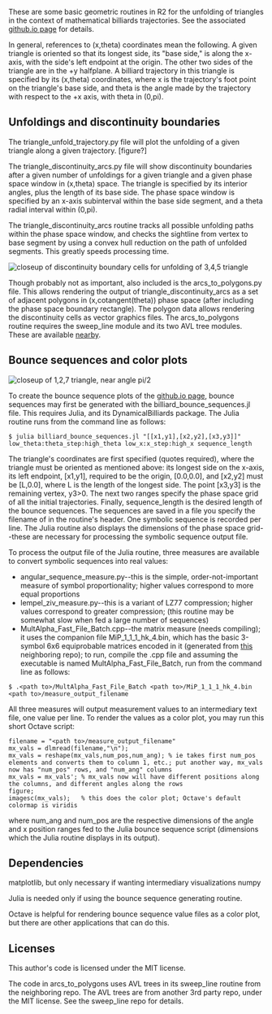 These are some basic geometric routines in R2 for the unfolding of triangles in the context of mathematical billiards trajectories. See the associated [github.io page](link) for details.

In general, references to (x,theta) coordinates mean the following. A given triangle is oriented so that its longest side, its "base side," is along the x-axis, with the side's left endpoint at the origin. The other two sides of the triangle are in the +y halfplane. A billiard trajectory in this triangle is specified by its (x,theta) coordinates, where x is the trajectory's foot point on the triangle's base side, and theta is the angle made by the trajectory with respect to the +x axis, with theta in (0,pi).


## Unfoldings and discontinuity boundaries

The triangle_unfold_trajectory.py file will plot the unfolding of a given triangle along a given trajectory. [figure?]

The triangle_discontinuity_arcs.py file will show discontinuity boundaries after a given number of unfoldings for a given triangle and a given phase space window in (x,theta) space. The triangle is specified by its interior angles, plus the length of its base side. The phase space window is specified by an x-axis subinterval within the base side segment, and a theta radial interval within (0,pi).

The triangle_discontinuity_arcs routine tracks all possible unfolding paths within the phase space window, and checks the sightline from vertex to base segment by using a convex hull reduction on the path of unfolded segments. This greatly speeds processing time.

![closeup of discontinuity boundary cells for unfolding of 3,4,5 triangle](https://github.com/tmwine/mathematical_billiards/images/3_4_5_closeup.png?raw=true)

Though probably not as important, also included is the arcs_to_polygons.py file. This allows rendering the output of triangle_discontinuity_arcs as a set of adjacent polygons in (x,cotangent(theta)) phase space (after including the phase space boundary rectangle). The polygon data allows rendering the discontinuity cells as vector graphics files. The arcs_to_polygons routine requires the sweep_line module and its two AVL tree modules. These are available [nearby](link).


## Bounce sequences and color plots

![closeup of 1,2,7 triangle, near angle pi/2](https://github.com/tmwine/mathematical_billiards/images/1_2_7_closeup_4.png?raw=true)

To create the bounce sequence plots of the [github.io page](link), bounce sequences may first be generated with the billiard_bounce_sequences.jl file. This requires Julia, and its DynamicalBilliards package. The Julia routine runs from the command line as follows:
```
$ julia billiard_bounce_sequences.jl "[[x1,y1],[x2,y2],[x3,y3]]" low_theta:theta_step:high_theta low_x:x_step:high_x sequence_length
```
The triangle's coordinates are first specified (quotes required), where the triangle must be oriented as mentioned above: its longest side on the x-axis, its left endpoint, [x1,y1], required to be the origin, [0.0,0.0], and [x2,y2] must be [L,0.0], where L is the length of the longest side. The point [x3,y3] is the remaining vertex, y3>0. The next two ranges specify the phase space grid of all the initial trajectories. Finally, sequence_length is the desired length of the bounce sequences. The sequences are saved in a file you specify the filename of in the routine's header. One symbolic sequence is recorded per line. The Julia routine also displays the dimensions of the phase space grid--these are necessary for processing the symbolic sequence output file.

To process the output file of the Julia routine, three measures are available to convert symbolic sequences into real values:
- angular_sequence_measure.py--this is the simple, order-not-important measure of symbol proportionality; higher values correspond to more equal proportions
- lempel_ziv_measure.py--this is a variant of LZ77 compression; higher values correspond to greater compression; (this routine may be somewhat slow when fed a large number of sequences)
- MultAlpha_Fast_File_Batch.cpp--the matrix measure (needs compiling); it uses the companion file MiP_1_1_1_hk_4.bin, which has the basic 3-symbol 6x6 equiprobable matrices encoded in it (generated from [this](link) neighboring repo); to run, compile the .cpp file and assuming the executable is named MultAlpha_Fast_File_Batch, run from the command line as follows:
```
$ .<path to>/MultAlpha_Fast_File_Batch <path to>/MiP_1_1_1_hk_4.bin <path to>/measure_output_filename
```

All three measures will output measurement values to an intermediary text file, one value per line. To render the values as a color plot, you may run this short Octave script:
```
filename = "<path to>/measure_output_filename"
mx_vals = dlmread(filename,"\n");
mx_vals = reshape(mx_vals,num_pos,num_ang); % ie takes first num_pos elements and converts them to column 1, etc.; put another way, mx_vals now has "num_pos" rows, and "num_ang" columns
mx_vals = mx_vals';	% mx_vals now will have different positions along the columns, and different angles along the rows
figure;
imagesc(mx_vals);	% this does the color plot; Octave's default colormap is viridis
```
where num_ang and num_pos are the respective dimensions of the angle and x position ranges fed to the Julia bounce sequence script (dimensions which the Julia routine displays in its output).


## Dependencies

matplotlib, but only necessary if wanting intermediary visualizations
numpy

Julia is needed only if using the bounce sequence generating routine.

Octave is helpful for rendering bounce sequence value files as a color plot, but there are other applications that can do this.


## Licenses

This author's code is licensed under the MIT license.

The code in arcs_to_polygons uses AVL trees in its sweep_line routine from the neighboring repo. The AVL trees are from another 3rd party repo, under the MIT license. See the sweep_line repo for details.



